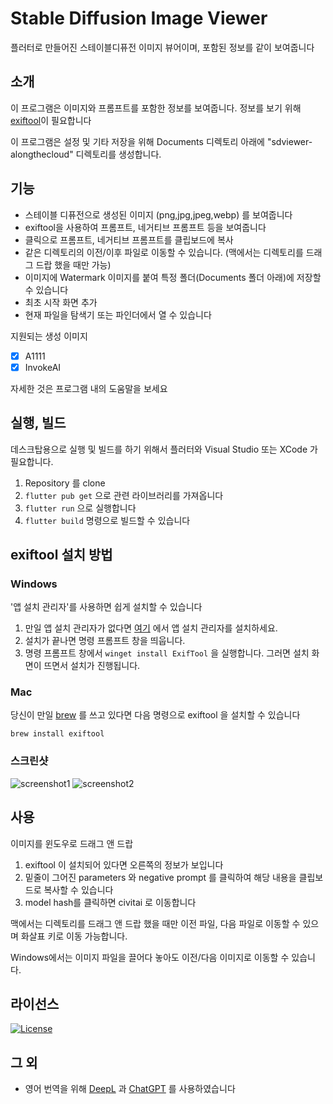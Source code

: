 # Stable Diffusion Image Viewer

플러터로 만들어진 스테이블디퓨전 이미지 뷰어이며, 포함된 정보를 같이 보여줍니다

## 소개

이 프로그램은 이미지와 프롬프트를 포함한 정보를 보여줍니다.
정보를 보기 위해 [exiftool](https://exiftool.org)이 필요합니다

이 프로그램은 설정 및 기타 저장을 위해 Documents 디렉토리 아래에 "sdviewer-alongthecloud" 디렉토리를 생성합니다.

## 기능

* 스테이블 디퓨전으로 생성된 이미지 (png,jpg,jpeg,webp) 를 보여줍니다
* exiftool을 사용하여 프롬프트, 네거티브 프롬프트 등을 보여줍니다
* 클릭으로 프롬프트, 네거티브 프롬프트를 클립보드에 복사
* 같은 디렉토리의 이전/이후 파일로 이동할 수 있습니다. (맥에서는 디렉토리를 드래그 드랍 했을 때만 가능)
* 이미지에 Watermark 이미지를 붙여 특정 폴더(Documents 폴더 아래)에 저장할 수 있습니다
* 최초 시작 화면 추가
* 현재 파일을 탐색기 또는 파인더에서 열 수 있습니다

지원되는 생성 이미지
 - [x] A1111
 - [x] InvokeAI

자세한 것은 프로그램 내의 도움말을 보세요

## 실행, 빌드

데스크탑용으로 실행 및 빌드를 하기 위해서 플러터와 Visual Studio 또는 XCode 가 필요합니다.

1. Repository 를 clone
2. `flutter pub get` 으로 관련 라이브러리를 가져옵니다
3. `flutter run` 으로 실행합니다
4. `flutter build` 명령으로 빌드할 수 있습니다

## exiftool 설치 방법

### Windows
'앱 설치 관리자'를 사용하면 쉽게 설치할 수 있습니다

1. 만일 앱 설치 관리자가 없다면 [여기](https://www.microsoft.com/p/app-installer/9nblggh4nns1) 에서 앱 설치 관리자를 설치하세요.
2. 설치가 끝나면 명령 프롬프트 창을 띄웁니다.
3. 명령 프롬프트 창에서 ```winget install ExifTool``` 을 실행합니다. 그러면 설치 화면이 뜨면서 설치가 진행됩니다.

### Mac
당신이 만일 [brew](https://brew.sh) 를 쓰고 있다면 다음 명령으로 exiftool 을 설치할 수 있습니다

```brew install exiftool```

### 스크린샷

![screenshot1](images/screenshot1.jpg) ![screenshot2](images/screenshot2.jpg)

## 사용

이미지를 윈도우로 드래그 앤 드랍

1. exiftool 이 설치되어 있다면 오른쪽의 정보가 보입니다
2. 밑줄이 그어진 parameters 와 negative prompt 를 클릭하여 해당 내용을 클립보드로 복사할 수 있습니다
3. model hash를 클릭하면 civitai 로 이동합니다

맥에서는 디렉토리를 드래그 앤 드랍 했을 때만 이전 파일, 다음 파일로 이동할 수 있으며 화살표 키로 이동 가능합니다.

Windows에서는 이미지 파일을 끌어다 놓아도 이전/다음 이미지로 이동할 수 있습니다.

## 라이선스

[![License](https://img.shields.io/badge/License-BSD%202--Clause--"Simplified"-blue.svg)](LICENSE)

## 그 외

* 영어 번역을 위해 [DeepL](https://www.deepl.com/translator) 과 [ChatGPT](https://chat.openai.com) 를 사용하였습니다
